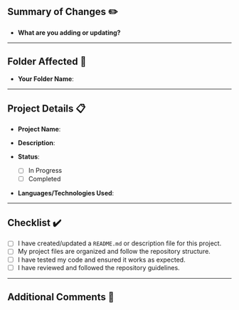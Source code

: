 <!-- # Pull Request Template 🎉

Thank you for adding your project to the repository! Please provide the details below to help us review and merge your contribution.

--- -->

## Summary of Changes ✏️

- **What are you adding or updating?**
  <!-- Briefly describe your project or changes made to your personal folder. -->

---

## Folder Affected 📂

- **Your Folder Name**:
  <!-- Specify your personal folder name, e.g., `YourName-Projects`. -->

---

## Project Details 📋

- **Project Name**:
  <!-- Provide the name of your project. -->
  
- **Description**:
  <!-- Briefly describe your project and its purpose. -->

- **Status**:
  - [ ] In Progress  
  - [ ] Completed  
<!-- To mark the boxes as checked, remove all spaces between the `[]` and type an `x` in the middle -->

- **Languages/Technologies Used**:
  <!-- List the programming languages or tools you used. -->

---

## Checklist ✔️

- [ ] I have created/updated a `README.md` or description file for this project.
- [ ] My project files are organized and follow the repository structure.
- [ ] I have tested my code and ensured it works as expected.
- [ ] I have reviewed and followed the repository guidelines.

---

## Additional Comments 💬

<!-- Optional: Add any extra information or context about your project. -->

<!-- Let’s keep building and learning together! 🚀 -->
